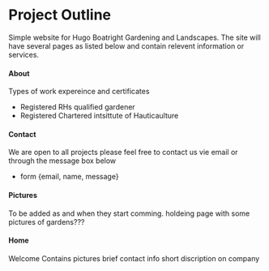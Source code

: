 # Project Outline 
Simple website for Hugo Boatright Gardening and Landscapes.
The site will have several pages as listed below and contain relevent information or services.

#### About 
Types of work 
expereince and certificates
- Registered RHs qualified gardener
- Registered Chartered intsittute of Hauticaulture

#### Contact
We are open to all projects 
please feel free to contact us vie email or through the message box below 
- form {email, name, message}

#### Pictures
To be added as and when they start comming.
holdeing page with some pictures of gardens???

#### Home
Welcome
Contains pictures
brief contact info 
short discription on company